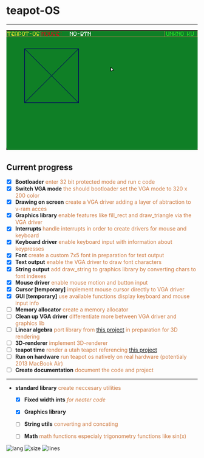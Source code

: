 # teapot-OS
---



![Application preview](https://github.com/BjorneEk/teapot-os/blob/master/docs/teapot-os-1.png)

## Current progress
- [x] **Bootloader** <span style="color:rgb(205, 120,62)"> enter 32 bit protected mode and run c code</span>
- [x] **Switch VGA mode** <span style="color:rgb(205, 120,62)">the should bootloader set the VGA mode to 320 x 200 color</span>
- [x] **Drawing on screen** <span style="color:rgb(205, 120,62)"> create a VGA driver adding a layer of abtraction to v-ram acces</span>
- [x] **Graphics library** <span style="color:rgb(205, 120,62)">enable features like fill_rect and draw_triangle via the VGA driver</span>
- [x] **Interrupts** <span style="color:rgb(205, 120,62)">handle interrupts in order to create drivers for mouse and keyboard</span>
- [x] **Keyboard driver** <span style="color:rgb(205, 120,62)"> enable keyboard input with information about keypresses</span>
- [x] **Font** <span style="color:rgb(205, 120,62)">create a custom 7x5 font in preparation for text output</span>
- [x] **Text output** <span style="color:rgb(205, 120,62)">enable the VGA driver to draw font characters</span>
- [x] **String output** <span style="color:rgb(205, 120,62)">add draw_string to graphics library  by converting chars to font indexes</span>
- [x] **Mouse driver** <span style="color:rgb(205, 120,62)">enable mouse motion and button input</span>
- [x] **Cursor [temporary]** <span style="color:rgb(205, 120,62)">implement mouse cursor directly to VGA driver</span>
- [x] **GUI [temporary]** <span style="color:rgb(205, 120,62)">use available functions display keyboard and mouse input info</span>
- [ ] **Memory allocator** <span style="color:rgb(205, 120,62)">create a memory allocator</span>
- [ ] **Clean up VGA driver** <span style="color:rgb(205, 120,62)"> differentiate more between VGA driver and graphics lib</span>
- [ ] **Linear algebra** <span style="color:rgb(205, 120,62)"> port library from [this project](https://github.com/BjorneEk/3d-graphics) in preparation for 3D rendering</span>
- [ ] **3D-renderer** <span style="color:rgb(205, 120,62)"> implement 3D-renderer </span>
- [ ] **teapot time** <span style="color:rgb(205, 120,62)"> render a utah teapot referencing [this project](https://github.com/BjorneEk/3d-graphics) </span>
- [ ] **Run on hardware** <span style="color:rgb(205, 120,62)"> run teapot os natively on real hardware (potentialy 2013 MacBook Air) </span>
- [ ] **Create documentation** <span style="color:rgb(205, 120,62)"> document the code and project</span>
---
- **standard library** <span style="color:rgb(205, 120,62)">create neccesary utilities</span>
	- [x] **Fixed width ints** <span style="color:rgb(205, 120,62)"> *for neater code* </span>
	- [x] **Graphics library** <span style="color:rgb(205, 120,62)"> </span>
	- [ ] **String utils** <span style="color:rgb(205, 120,62)"> converting and concating </span>
	- [ ] **Math** <span style="color:rgb(205, 120,62)"> math functions especialy trigonometry functions like sin(x)</span>



<img alt="lang" src="https://img.shields.io/github/languages/top/bjorneek/teapot-os"/>
<img alt="size" src="https://img.shields.io/github/repo-size/bjorneek/teapot-os"/>
<img alt="lines" src="https://img.shields.io/tokei/lines/github/bjorneek/teapot-os"/>
